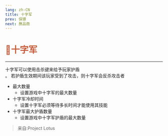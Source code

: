 ```yaml
---
lang: zh-CN
title: 十字军
prev: 保镖
next: 赝品商
---
```


# <font color="#c65c39">🤺<b>十字军</b></font> <Badge text="Killing" type="tip" vertical="middle"/>

***

十字军可以使用击杀键来给予玩家护盾<br>。
若护盾生效期间该玩家受到了攻击，则十字军会反杀攻击者

- 最大数量
  - 设置游戏中十字军的最大数量
- 十字军冷却时间
  - 设置十字军必须等待多长时间才能使用其技能
- 十字军最大护盾数量
  - 设置游戏中十字军护盾的最大数量

> 来自:Project Lotus
